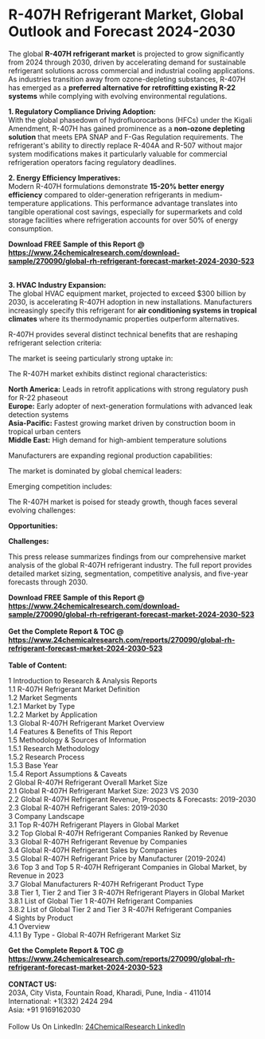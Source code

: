 <h1>R-407H Refrigerant Market, Global Outlook and Forecast 2024-2030</h1><p>The global <strong>R-407H refrigerant market</strong> is projected to grow significantly from 2024 through 2030, driven by accelerating demand for sustainable refrigerant solutions across commercial and industrial cooling applications. As industries transition away from ozone-depleting substances, R-407H has emerged as a <strong>preferred alternative for retrofitting existing R-22 systems</strong> while complying with evolving environmental regulations.</p><p><strong>1. Regulatory Compliance Driving Adoption:</strong><br>
With the global phasedown of hydrofluorocarbons (HFCs) under the Kigali Amendment, R-407H has gained prominence as a <strong>non-ozone depleting solution</strong> that meets EPA SNAP and F-Gas Regulation requirements. The refrigerant's ability to directly replace R-404A and R-507 without major system modifications makes it particularly valuable for commercial refrigeration operators facing regulatory deadlines.</p><p><strong>2. Energy Efficiency Imperatives:</strong><br>
Modern R-407H formulations demonstrate <strong>15-20% better energy efficiency</strong> compared to older-generation refrigerants in medium-temperature applications. This performance advantage translates into tangible operational cost savings, especially for supermarkets and cold storage facilities where refrigeration accounts for over 50% of energy consumption.</p><div><b>Download FREE Sample of this Report @ 
            <a href="https://www.24chemicalresearch.com/download-sample/270090/global-rh-refrigerant-forecast-market-2024-2030-523">
            https://www.24chemicalresearch.com/download-sample/270090/global-rh-refrigerant-forecast-market-2024-2030-523</a></b></div><br><p><strong>3. HVAC Industry Expansion:</strong><br>
The global HVAC equipment market, projected to exceed $300 billion by 2030, is accelerating R-407H adoption in new installations. Manufacturers increasingly specify this refrigerant for <strong>air conditioning systems in tropical climates</strong> where its thermodynamic properties outperform alternatives.</p><p>R-407H provides several distinct technical benefits that are reshaping refrigerant selection criteria:</p><p>The market is seeing particularly strong uptake in:</p><p>The R-407H market exhibits distinct regional characteristics:</p><p><strong>North America:</strong> Leads in retrofit applications with strong regulatory push for R-22 phaseout<br>
<strong>Europe:</strong> Early adopter of next-generation formulations with advanced leak detection systems<br>
<strong>Asia-Pacific:</strong> Fastest growing market driven by construction boom in tropical urban centers<br>
<strong>Middle East:</strong> High demand for high-ambient temperature solutions</p><p>Manufacturers are expanding regional production capabilities:</p><p>The market is dominated by global chemical leaders:</p><p>Emerging competition includes:</p><p>The R-407H market is poised for steady growth, though faces several evolving challenges:</p><p><strong>Opportunities:</strong></p><p><strong>Challenges:</strong></p><p>This press release summarizes findings from our comprehensive market analysis of the global R-407H refrigerant industry. The full report provides detailed market sizing, segmentation, competitive analysis, and five-year forecasts through 2030.</p><div><b>Download FREE Sample of this Report @ 
            <a href="https://www.24chemicalresearch.com/download-sample/270090/global-rh-refrigerant-forecast-market-2024-2030-523">
            https://www.24chemicalresearch.com/download-sample/270090/global-rh-refrigerant-forecast-market-2024-2030-523</a></b></div><br><div><b>Get the Complete Report & TOC @ 
            <a href="https://www.24chemicalresearch.com/reports/270090/global-rh-refrigerant-forecast-market-2024-2030-523">
            https://www.24chemicalresearch.com/reports/270090/global-rh-refrigerant-forecast-market-2024-2030-523</a></b></div><br>
            <b>Table of Content:</b><p>1 Introduction to Research & Analysis Reports<br />
    1.1 R-407H Refrigerant Market Definition<br />
    1.2 Market Segments<br />
        1.2.1 Market by Type<br />
        1.2.2 Market by Application<br />
    1.3 Global R-407H Refrigerant Market Overview<br />
    1.4 Features & Benefits of This Report<br />
    1.5 Methodology & Sources of Information<br />
        1.5.1 Research Methodology<br />
        1.5.2 Research Process<br />
        1.5.3 Base Year<br />
        1.5.4 Report Assumptions & Caveats<br />
2 Global R-407H Refrigerant Overall Market Size<br />
    2.1 Global R-407H Refrigerant Market Size: 2023 VS 2030<br />
    2.2 Global R-407H Refrigerant Revenue, Prospects & Forecasts: 2019-2030<br />
    2.3 Global R-407H Refrigerant Sales: 2019-2030<br />
3 Company Landscape<br />
    3.1 Top R-407H Refrigerant Players in Global Market<br />
    3.2 Top Global R-407H Refrigerant Companies Ranked by Revenue<br />
    3.3 Global R-407H Refrigerant Revenue by Companies<br />
    3.4 Global R-407H Refrigerant Sales by Companies<br />
    3.5 Global R-407H Refrigerant Price by Manufacturer (2019-2024)<br />
    3.6 Top 3 and Top 5 R-407H Refrigerant Companies in Global Market, by Revenue in 2023<br />
    3.7 Global Manufacturers R-407H Refrigerant Product Type<br />
    3.8 Tier 1, Tier 2 and Tier 3 R-407H Refrigerant Players in Global Market<br />
        3.8.1 List of Global Tier 1 R-407H Refrigerant Companies<br />
        3.8.2 List of Global Tier 2 and Tier 3 R-407H Refrigerant Companies<br />
4 Sights by Product<br />
    4.1 Overview<br />
        4.1.1 By Type - Global R-407H Refrigerant Market Siz</p><div><b>Get the Complete Report & TOC @ 
            <a href="https://www.24chemicalresearch.com/reports/270090/global-rh-refrigerant-forecast-market-2024-2030-523">
            https://www.24chemicalresearch.com/reports/270090/global-rh-refrigerant-forecast-market-2024-2030-523</a></b></div><br><b>CONTACT US:</b><br>
            203A, City Vista, Fountain Road, Kharadi, Pune, India - 411014<br>
            International: +1(332) 2424 294<br>
            Asia: +91 9169162030 <br><br>
            Follow Us On LinkedIn: <a href="https://www.linkedin.com/company/24chemicalresearch/">24ChemicalResearch LinkedIn</a>